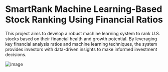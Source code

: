 # SmartRank Machine Learning-Based Stock Ranking Using Financial Ratios

This project aims to develop a robust machine learning system to rank U.S. stocks based on their financial health and growth potential. By leveraging key financial analysis ratios and machine learning techniques, the system provides investors with data-driven insights to make informed investment decisions.

![image](https://user-images.githubusercontent.com/25899745/184757027-11d7c0c7-ed98-40a6-a6b6-214d1f9af333.png)
